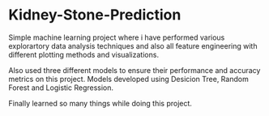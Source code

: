 # Kidney-Stone-Prediction
Simple machine learning project where i have performed various explorartory data analysis techniques and also all feature engineering
with different plotting methods and visualizations.

Also used three different models to ensure their performance and accuracy metrics on this project.
Models developed using Desicion Tree, Random Forest and Logistic Regression.

Finally learned so many things while doing this project.
